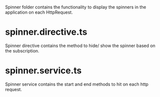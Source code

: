 Spinner folder contains the functionality to display the spinners in the application on each HttpRequest.


# spinner.directive.ts
Spinner directive contains the method to hide/ show the spinner based on the subscription.

# spinner.service.ts
Spinner service contains the start and end methods to hit on each http request.
